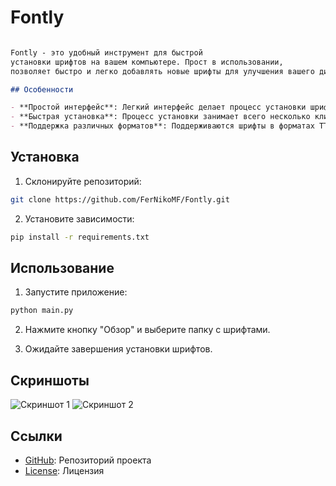 # Fontly
```markdown

Fontly - это удобный инструмент для быстрой 
установки шрифтов на вашем компьютере. Прост в использовании,
позволяет быстро и легко добавлять новые шрифты для улучшения вашего дизайна.

## Особенности

- **Простой интерфейс**: Легкий интерфейс делает процесс установки шрифтов приятным.
- **Быстрая установка**: Процесс установки занимает всего несколько кликов.
- **Поддержка различных форматов**: Поддерживаются шрифты в форматах TTF и OTF.
```
## Установка

1. Склонируйте репозиторий:

```bash
git clone https://github.com/FerNikoMF/Fontly.git
```

2. Установите зависимости:

```bash
pip install -r requirements.txt
```

## Использование

1. Запустите приложение:

```bash
python main.py
```

2. Нажмите кнопку "Обзор" и выберите папку с шрифтами.

3. Ожидайте завершения установки шрифтов.

## Скриншоты

![Скриншот 1](https://i.imgur.com/GI5YfjC.png)
![Скриншот 2](https://i.imgur.com/vWlEyeP.png)

## Ссылки

- [GitHub](https://github.com/FerNikoMF/Fontly): Репозиторий проекта
- [License](https://github.com/FerNikoMF/Fontly?tab=MIT-1-ov-file): Лицензия
```
